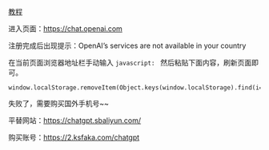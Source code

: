 [教程](https://readdevdocs.com/blog/makemoney/%E4%B8%AD%E5%9B%BD%E5%8C%BA%E6%B3%A8%E5%86%8COpenAI%E8%B4%A6%E5%8F%B7%E8%AF%95%E7%94%A8ChatGPT%E6%8C%87%E5%8D%97.html#%E5%89%8D%E6%9C%9F%E5%87%86%E5%A4%87)



进入页面：https://chat.openai.com

注册完成后出现提示：OpenAI’s services are not available in your country



在当前页面浏览器地址栏手动输入 `javascript: ` 然后粘贴下面内容，刷新页面即可。

```
window.localStorage.removeItem(Object.keys(window.localStorage).find(i=>i.startsWith('@@auth0spajs')))
```



失败了，需要购买国外手机号~~



平替网站：https://chatgpt.sbaliyun.com/

购买账号：https://2.ksfaka.com/chatgpt